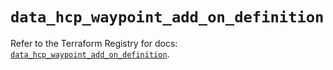 # `data_hcp_waypoint_add_on_definition`

Refer to the Terraform Registry for docs: [`data_hcp_waypoint_add_on_definition`](https://registry.terraform.io/providers/hashicorp/hcp/0.93.0/docs/data-sources/waypoint_add_on_definition).
